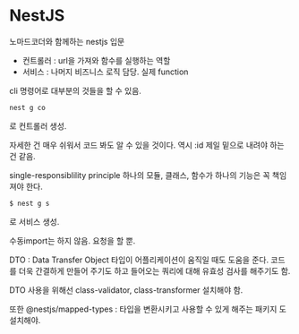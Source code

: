 # NestJS
노마드코더와 함께하는 nestjs 입문

* 컨트롤러 : url을 가져와 함수를 실행하는 역할
* 서비스 : 나머지 비즈니스 로직 담당. 실제 function

cli 명령어로 대부분의 것들을 할 수 있음.  
```bash
nest g co
```
로 컨트롤러 생성.  

자세한 건 매우 쉬워서 코드 봐도 알 수 있을 것이다.
역시 :id 제일 밑으로 내려야 하는 건 같음.


single-responsiblility principle
하나의 모듈, 클래스, 함수가 하나의 기능은 꼭 책임져야 한다.

```bash
$ nest g s
```
로 서비스 생성.

수동import는 하지 않음.
요청을 할 뿐.

DTO : Data Transfer Object
타입이 어플리케이션이 움직일 때도 도움을 준다.
코드를 더욱 간결하게 만들어 주기도 하고
들어오는 쿼리에 대해 유효성 검사를 해주기도 함.

DTO 사용을 위해선 class-validator, class-transformer 설치해야 함.

또한 @nestjs/mapped-types
: 타입을 변환시키고 사용할 수 있게 해주는 패키지
도 설치해야.